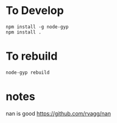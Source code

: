 # To Develop
`npm install -g node-gyp`  
`npm install .`  


# To rebuild 
`node-gyp rebuild`  


# notes

nan is good https://github.com/rvagg/nan
